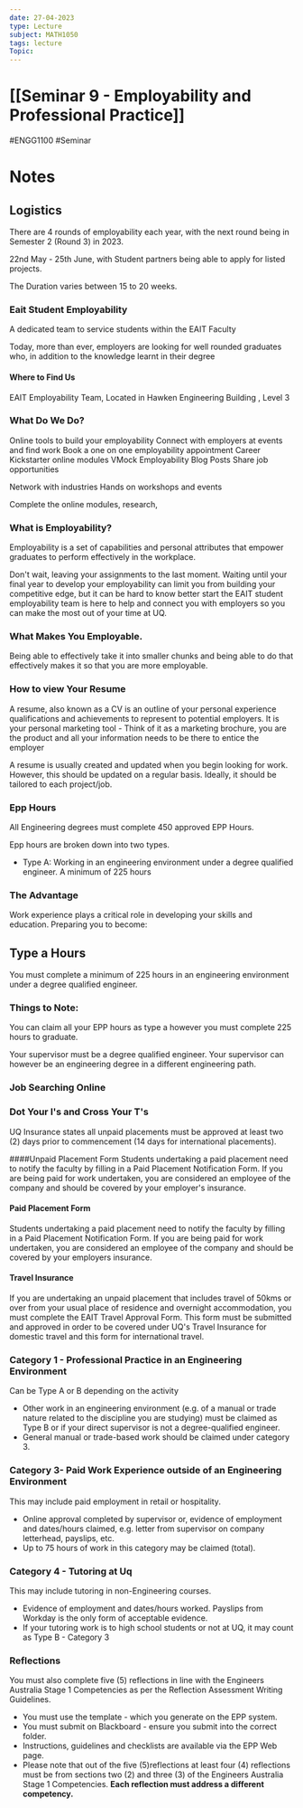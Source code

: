 ```yaml
---
date: 27-04-2023
type: Lecture
subject: MATH1050
tags: lecture
Topic:
---
```

# [[Seminar 9 - Employability and Professional Practice]]
#ENGG1100 #Seminar 
# Notes
## Logistics

There are 4 rounds of employability each year, with the next round being in Semester 2 (Round 3) in 2023.

22nd May - 25th June, with Student partners being able to apply for listed projects.

The Duration varies between 15 to 20 weeks.


### Eait Student Employability

A dedicated team to service students within the EAIT Faculty

Today, more than ever, employers are looking for well rounded graduates who, in addition to the knowledge learnt in their degree

#### Where to Find Us

EAIT Employability Team,
Located in Hawken Engineering Building , Level 3


### What Do We Do?

Online tools to build your employability
Connect with employers at events and find work
Book a one on one employability appointment
Career Kickstarter online modules
VMock
Employability Blog Posts
Share job opportunities

Network with industries
Hands on workshops and events

Complete the online modules, research, 

### What is Employability?

Employability is a set of capabilities and personal attributes that empower graduates to perform effectively in the workplace.

Don't wait, leaving your assignments to the last moment. Waiting until your final year to develop your employability can limit you from building your competitive edge, but it can be hard to know better start the EAIT student employability team is here to help and connect you with employers so you can make the most out of your time at UQ.

### What Makes You Employable.

Being able to effectively take it into smaller chunks and being able to do that effectively makes it so that you are more employable. 

### How to view Your Resume

A resume, also known as a CV is an outline of your personal experience qualifications and achievements to represent to potential employers.
It is your personal marketing tool - Think of it as a marketing brochure, you are the product and all your information needs to be there to entice the employer

A resume is usually created and updated when you begin looking for work. However, this should be updated on a regular basis. Ideally, it should be tailored to each project/job.

### Epp Hours

All Engineering degrees must complete 450 approved EPP Hours.

Epp hours are broken down into two types.

- Type A: Working in an engineering environment under a degree qualified engineer. A minimum of 225 hours

### The Advantage

Work experience plays a critical role in developing your skills and education. Preparing you to become:

## Type a Hours

You must complete a minimum of 225 hours in an engineering environment under a degree qualified engineer.

### Things to Note:

You can claim all your EPP hours as type a however you must complete 225 hours to graduate.

Your supervisor must be a degree qualified engineer. Your supervisor can however be an engineering degree in a different engineering path.


### Job Searching Online

### Dot Your I's and Cross Your T's
UQ Insurance states all unpaid placements must be approved at least two (2) days prior to commencement (14 days for international placements).

####Unpaid Placement Form
Students undertaking a paid placement need to notify the faculty by filling in a Paid Placement Notification Form. If you are being paid for work undertaken, you are considered an employee of the company and should be covered by your employer's insurance. 

#### Paid Placement Form
Students undertaking a paid placement need to notify the faculty by filling in a Paid Placement Notification Form. If you are being paid for work undertaken, you are considered an employee of the company and should be covered by your employers insurance.

#### Travel Insurance
If you are undertaking an unpaid placement that includes travel of 50kms or over from your usual place of residence and overnight accommodation, you must complete the EAIT Travel Approval Form. This form must be submitted and approved in order to be covered under UQ's Travel Insurance for domestic travel and this form for international travel.

### Category 1 - Professional Practice in an Engineering Environment
Can be Type A or B depending on the activity

- Other work in an engineering environment (e.g. of a manual or trade nature related to the discipline you are studying) must be claimed as Type B or if your direct supervisor is not a degree-qualified engineer.
- General manual or trade-based work should be claimed under category 3.

### Category 3- Paid Work Experience outside of an Engineering Environment
This may include paid employment in retail or hospitality.

- Online approval completed by supervisor or, evidence of employment and dates/hours claimed, e.g. letter from supervisor on company letterhead, payslips, etc.
- Up to 75 hours of work in this category may be claimed (total).

### Category 4 - Tutoring at Uq
This may include tutoring in non-Engineering courses. 

- Evidence of employment and dates/hours worked. Payslips from Workday is the only form of acceptable evidence.
- If your tutoring work is to high school students or not at UQ, it may count as Type B - Category 3

### Reflections
You must also complete five (5) reflections in line with the Engineers Australia Stage 1 Competencies as per the Reflection Assessment Writing Guidelines.
- You must use the template - which you generate on the EPP system.
- You must submit on Blackboard - ensure you submit into the correct folder.
- Instructions, guidelines and checklists are available via the EPP Web page. 
- Please note that out of the five (5)reflections at least four (4) reflections must be from sections two (2) and three (3) of the Engineers Australia Stage 1 Competencies.
**Each reflection must address a different competency.**




